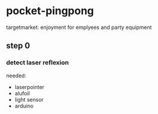 # pocket-pingpong

targetmarket:     enjoyment for emplyees and party equipment

## step 0

### detect laser reflexion

needed:
 - laserpointer
 - alufoil
 - light sensor
 - arduino

